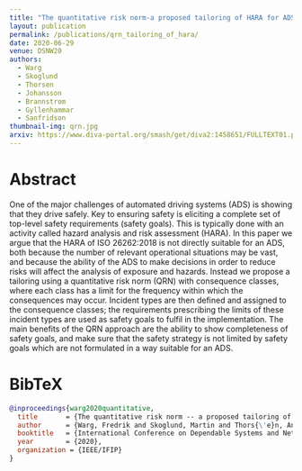 ```yaml
---
title: "The quantitative risk norm-a proposed tailoring of HARA for ADS"
layout: publication
permalink: /publications/qrn_tailoring_of_hara/
date: 2020-06-29
venue: DSNW20
authors:
  - Warg
  - Skoglund
  - Thorsen
  - Johansson
  - Brannstrom
  - Gyllenhammar
  - Sanfridson
thumbnail-img: qrn.jpg
arxiv: https://www.diva-portal.org/smash/get/diva2:1458651/FULLTEXT01.pdf
---
```


# Abstract
One of the major challenges of automated driving systems (ADS) is showing that they drive safely. Key to ensuring safety is eliciting a complete set of top-level safety requirements (safety goals). This is typically done with an activity called hazard analysis and risk assessment (HARA). In this paper we argue that the HARA of ISO 26262:2018 is not directly suitable for an ADS, both because the number of relevant operational situations may be vast, and because the ability of the ADS to make decisions in order to reduce risks will affect the analysis of exposure and hazards. Instead we propose a tailoring using a quantitative risk norm (QRN) with consequence classes, where each class has a limit for the frequency within which the consequences may occur. Incident types are then defined and assigned to the consequence classes; the requirements prescribing the limits of these incident types are used as safety goals to fulfil in the implementation. The main benefits of the QRN approach are the ability to show completeness of safety goals, and make sure that the safety strategy is not limited by safety goals which are not formulated in a way suitable for an ADS.

# BibTeX
```bibtex
@inproceedings{warg2020quantitative,
  title       = {The quantitative risk norm -- a proposed tailoring of {HARA} for {ADS}},
  author      = {Warg, Fredrik and Skoglund, Martin and Thors{\'e}n, Anders and Johansson, Rolf and Br{\"a}nnstr{\"o}m, Mattias and Gyllenhammar, Magnus and Sanfridson, Martin},
  booktitle   = {International Conference on Dependable Systems and Networks Workshops (DSN-W)},
  year        = {2020},
  organization = {IEEE/IFIP}
}
```
